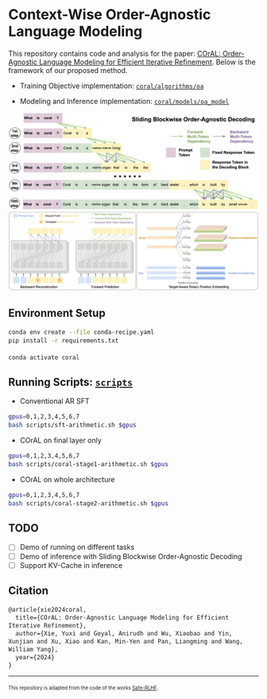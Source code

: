 # Context-Wise Order-Agnostic Language Modeling

This repository contains code and analysis for the paper: [COrAL: Order-Agnostic Language Modeling for Efficient Iterative Refinement](). Below is the framework of our proposed method.

* Training Objective implementation: [`coral/algorithms/oa`](./coral/algorithms/oa)

* Modeling and Inference implementation: [`coral/models/oa_model`](./coral/models/oa_model)

![Decoding Framework](framework-decoding.png)
![Model Framework](framework-modeling.png)

## Environment Setup

```bash
conda env create --file conda-recipe.yaml
pip install -r requirements.txt

conda activate coral
```

## Running Scripts: [`scripts`](./scripts)

* Conventional AR SFT

```bash
gpus=0,1,2,3,4,5,6,7
bash scripts/sft-arithmetic.sh $gpus
```

* COrAL on final layer only
```bash
gpus=0,1,2,3,4,5,6,7
bash scripts/coral-stage1-arithmetic.sh $gpus
```

* COrAL on whole architecture
```bash
gpus=0,1,2,3,4,5,6,7
bash scripts/coral-stage2-arithmetic.sh $gpus
```

## TODO
- [ ] Demo of running on different tasks
- [ ] Demo of inference with Sliding Blockwise Order-Agnostic Decoding
- [ ] Support KV-Cache in inference

## Citation

```
@article{xie2024coral,
  title={COrAL: Order-Agnostic Language Modeling for Efficient Iterative Refinement},
  author={Xie, Yuxi and Goyal, Anirudh and Wu, Xiaobao and Yin, Xunjian and Xu, Xiao and Kan, Min-Yen and Pan, Liangming and Wang, William Yang},
  year={2024}
}
```

---
<sub><sup>This repository is adapted from the code of the works [Safe-RLHF](https://github.com/PKU-Alignment/safe-rlhf). </sup></sub>

